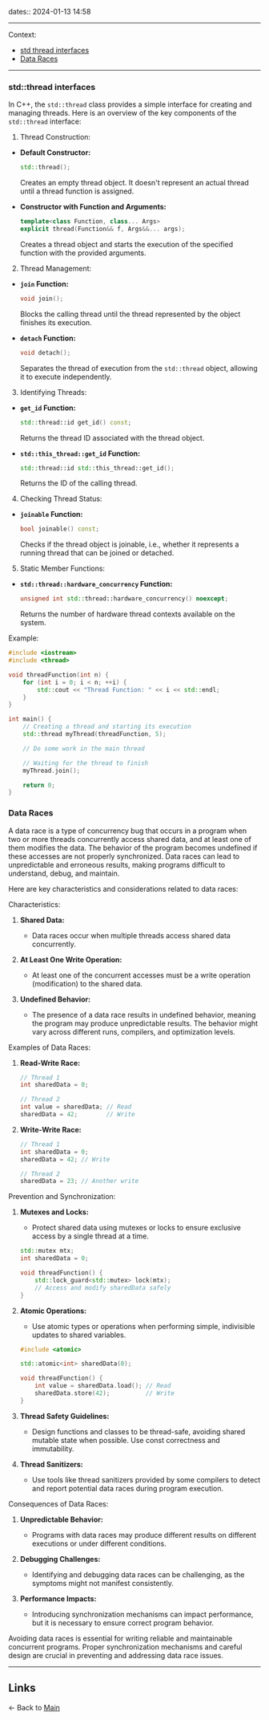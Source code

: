 dates:: 2024-01-13 14:58

---

Context:
- [std thread interfaces](#std%20thread%20interfaces)
- [Data Races](#Data%20Races)

---
### std::thread interfaces

In C++, the `std::thread` class provides a simple interface for creating and managing threads. Here is an overview of the key components of the `std::thread` interface:

1. Thread Construction:

- **Default Constructor:**
  ```cpp
  std::thread();
  ```
  Creates an empty thread object. It doesn't represent an actual thread until a thread function is assigned.

- **Constructor with Function and Arguments:**
  ```cpp
  template<class Function, class... Args>
  explicit thread(Function&& f, Args&&... args);
  ```
  Creates a thread object and starts the execution of the specified function with the provided arguments.

2. Thread Management:

- **`join` Function:**
  ```cpp
  void join();
  ```
  Blocks the calling thread until the thread represented by the object finishes its execution.

- **`detach` Function:**
  ```cpp
  void detach();
  ```
  Separates the thread of execution from the `std::thread` object, allowing it to execute independently.

3. Identifying Threads:

- **`get_id` Function:**
  ```cpp
  std::thread::id get_id() const;
  ```
  Returns the thread ID associated with the thread object.

- **`std::this_thread::get_id` Function:**
  ```cpp
  std::thread::id std::this_thread::get_id();
  ```
  Returns the ID of the calling thread.

4. Checking Thread Status:

- **`joinable` Function:**
  ```cpp
  bool joinable() const;
  ```
  Checks if the thread object is joinable, i.e., whether it represents a running thread that can be joined or detached.

5. Static Member Functions:

- **`std::thread::hardware_concurrency` Function:**
  ```cpp
  unsigned int std::thread::hardware_concurrency() noexcept;
  ```
  Returns the number of hardware thread contexts available on the system.

Example:

```cpp
#include <iostream>
#include <thread>

void threadFunction(int n) {
    for (int i = 0; i < n; ++i) {
        std::cout << "Thread Function: " << i << std::endl;
    }
}

int main() {
    // Creating a thread and starting its execution
    std::thread myThread(threadFunction, 5);

    // Do some work in the main thread

    // Waiting for the thread to finish
    myThread.join();

    return 0;
}
```

### Data Races

A data race is a type of concurrency bug that occurs in a program when two or more threads concurrently access shared data, and at least one of them modifies the data. The behavior of the program becomes undefined if these accesses are not properly synchronized. Data races can lead to unpredictable and erroneous results, making programs difficult to understand, debug, and maintain.

Here are key characteristics and considerations related to data races:

Characteristics:

1. **Shared Data:**
   - Data races occur when multiple threads access shared data concurrently.

2. **At Least One Write Operation:**
   - At least one of the concurrent accesses must be a write operation (modification) to the shared data.

3. **Undefined Behavior:**
   - The presence of a data race results in undefined behavior, meaning the program may produce unpredictable results. The behavior might vary across different runs, compilers, and optimization levels.

Examples of Data Races:

1. **Read-Write Race:**
   ```cpp
   // Thread 1
   int sharedData = 0;

   // Thread 2
   int value = sharedData; // Read
   sharedData = 42;        // Write
   ```

2. **Write-Write Race:**
   ```cpp
   // Thread 1
   int sharedData = 0;
   sharedData = 42; // Write

   // Thread 2
   sharedData = 23; // Another write
   ```

Prevention and Synchronization:

1. **Mutexes and Locks:**
   - Protect shared data using mutexes or locks to ensure exclusive access by a single thread at a time.

   ```cpp
   std::mutex mtx;
   int sharedData = 0;

   void threadFunction() {
       std::lock_guard<std::mutex> lock(mtx);
       // Access and modify sharedData safely
   }
   ```

2. **Atomic Operations:**
   - Use atomic types or operations when performing simple, indivisible updates to shared variables.

   ```cpp
   #include <atomic>

   std::atomic<int> sharedData(0);

   void threadFunction() {
       int value = sharedData.load(); // Read
       sharedData.store(42);          // Write
   }
   ```

3. **Thread Safety Guidelines:**
   - Design functions and classes to be thread-safe, avoiding shared mutable state when possible. Use const correctness and immutability.

4. **Thread Sanitizers:**
   - Use tools like thread sanitizers provided by some compilers to detect and report potential data races during program execution.

Consequences of Data Races:

1. **Unpredictable Behavior:**
   - Programs with data races may produce different results on different executions or under different conditions.

2. **Debugging Challenges:**
   - Identifying and debugging data races can be challenging, as the symptoms might not manifest consistently.

3. **Performance Impacts:**
   - Introducing synchronization mechanisms can impact performance, but it is necessary to ensure correct program behavior.

Avoiding data races is essential for writing reliable and maintainable concurrent programs. Proper synchronization mechanisms and careful design are crucial in preventing and addressing data race issues.


--- 

## Links

<- Back to [Main](../README.md)